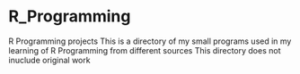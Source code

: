 # R_Programming
R Programming projects
This is a directory of my small programs used in my learning of R Programming from different sources
This directory does not inuclude original work
